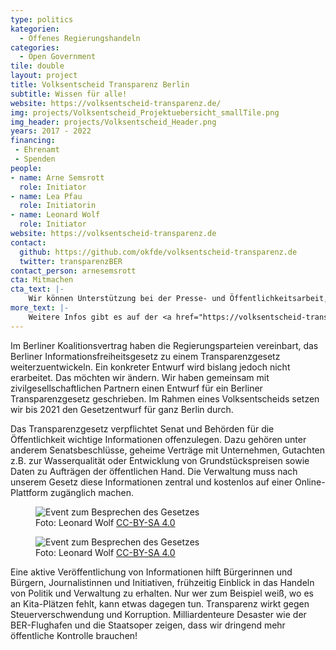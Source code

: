 ```yaml
---
type: politics
kategorien:
  - Offenes Regierungshandeln
categories:
  - Open Government
tile: double
layout: project
title: Volksentscheid Transparenz Berlin
subtitle: Wissen für alle!
website: https://volksentscheid-transparenz.de/
img: projects/Volksentscheid_Projektuebersicht_smallTile.png
img_header: projects/Volksentscheid_Header.png
years: 2017 - 2022
financing:
 - Ehrenamt
 - Spenden
people:
- name: Arne Semsrott
  role: Initiator
- name: Lea Pfau
  role: Initiatorin
- name: Leonard Wolf
  role: Initiator
website: https://volksentscheid-transparenz.de
contact:
  github: https://github.com/okfde/volksentscheid-transparenz.de
  twitter: transparenzBER
contact_person: arnesemsrott
cta: Mitmachen
cta_text: |-
    Wir können Unterstützung bei der Presse- und Öffentlichkeitsarbeit, dem Sammeln von Unterschriften und Aktionen gebrauchen. Unsere offene Werkstatt findet jeden Montag ab 18:00 in der Begegnunsstätte Lebensfreude in der Kadiner Str. 1 statt. Komm vorbei! Und melde dich gerne unter info [at ]volksentscheid-transparenz.de!
more_text: |-
    Weitere Infos gibt es auf der <a href="https://volksentscheid-transparenz.de/">Website</a> des Volksentscheids.
---
```

Im Berliner Koalitionsvertrag haben die Regierungsparteien vereinbart, das Berliner Informationsfreiheitsgesetz zu einem Transparenzgesetz weiterzuentwickeln. Ein konkreter Entwurf wird bislang jedoch nicht erarbeitet. Das möchten wir ändern. Wir haben gemeinsam mit zivilgesellschaftlichen Partnern einen Entwurf für ein Berliner Transparenzgesetz geschrieben. Im Rahmen eines Volksentscheids setzen wir bis 2021 den Gesetzentwurf für ganz Berlin durch.

Das Transparenzgesetz verpflichtet Senat und Behörden für die Öffentlichkeit wichtige Informationen offenzulegen. Dazu gehören unter anderem Senatsbeschlüsse, geheime Verträge mit Unternehmen, Gutachten z.B. zur Wasserqualität oder Entwicklung von Grundstückspreisen sowie Daten zu Aufträgen der öffentlichen Hand. Die Verwaltung muss nach unserem Gesetz diese Informationen zentral und kostenlos auf einer Online-Plattform zugänglich machen.

<div class="two-img offset-lg-2">
  <figure class="license">
    <img alt="Event zum Besprechen des Gesetzes" src="/files/projects/volksentscheid_img_1.jpg">
      <figcaption>Foto: Leonard Wolf <a href="https://creativecommons.org/licenses/by/4.0/">CC-BY-SA 4.0</a></figcaption>    
    </figure>
    <figure class="license">
      <img alt="Event zum Besprechen des Gesetzes" src="/files/projects/volksentscheid_img_2.jpg">
      <figcaption>Foto: Leonard Wolf <a href="https://creativecommons.org/licenses/by/4.0/">CC-BY-SA 4.0</a></figcaption> 
    </figure>
</div>

Eine aktive Veröffentlichung von Informationen hilft Bürgerinnen und Bürgern, Journalistinnen und Initiativen, frühzeitig Einblick in das Handeln von Politik und Verwaltung zu erhalten. Nur wer zum Beispiel weiß, wo es an Kita-Plätzen fehlt, kann etwas dagegen tun. Transparenz wirkt gegen Steuerverschwendung und Korruption. Milliardenteure Desaster wie der BER-Flughafen und die Staatsoper zeigen, dass wir dringend mehr öffentliche Kontrolle brauchen!
